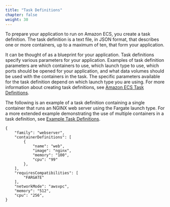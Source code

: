```yaml
---
title: "Task Definitions"
chapter: false
weight: 30
---
```


To prepare your application to run on Amazon ECS, you create a task definition. The task definition is a text file, in JSON format, that describes one or more containers, up to a maximum of ten, that form your application.

It can be thought of as a blueprint for your application. Task definitions specify various parameters for your application. Examples of task definition parameters are which containers to use, which launch type to use, which ports should be opened for your application, and what data volumes should be used with the containers in the task. The specific parameters available for the task definition depend on which launch type you are using. For more information about creating task definitions, see [Amazon ECS Task Definitions](https://docs.aws.amazon.com/AmazonECS/latest/developerguide/task_definitions.html).

The following is an example of a task definition containing a single container that runs an NGINX web server using the Fargate launch type. For a more extended example demonstrating the use of multiple containers in a task definition, see [Example Task Definitions](https://docs.aws.amazon.com/AmazonECS/latest/developerguide/example_task_definitions.html).

```
{
    "family": "webserver",
    "containerDefinitions": [
        {
            "name": "web",
            "image": "nginx",
            "memory": "100",
            "cpu": "99"
        },
    ],
    "requiresCompatibilities": [
        "FARGATE"
    ],
    "networkMode": "awsvpc",
    "memory": "512",
    "cpu": "256",
}
```